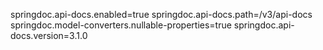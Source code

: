 springdoc.api-docs.enabled=true
springdoc.api-docs.path=/v3/api-docs
springdoc.model-converters.nullable-properties=true
springdoc.api-docs.version=3.1.0
